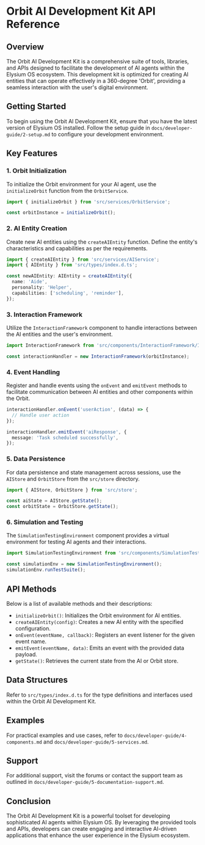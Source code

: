 # Orbit AI Development Kit API Reference

## Overview

The Orbit AI Development Kit is a comprehensive suite of tools, libraries, and APIs designed to facilitate the development of AI agents within the Elysium OS ecosystem. This development kit is optimized for creating AI entities that can operate effectively in a 360-degree 'Orbit', providing a seamless interaction with the user's digital environment.

## Getting Started

To begin using the Orbit AI Development Kit, ensure that you have the latest version of Elysium OS installed. Follow the setup guide in `docs/developer-guide/2-setup.md` to configure your development environment.

## Key Features

### 1. Orbit Initialization

To initialize the Orbit environment for your AI agent, use the `initializeOrbit` function from the `OrbitService`.

```typescript
import { initializeOrbit } from 'src/services/OrbitService';

const orbitInstance = initializeOrbit();
```

### 2. AI Entity Creation

Create new AI entities using the `createAIEntity` function. Define the entity's characteristics and capabilities as per the requirements.

```typescript
import { createAIEntity } from 'src/services/AIService';
import { AIEntity } from 'src/types/index.d.ts';

const newAIEntity: AIEntity = createAIEntity({
  name: 'Aide',
  personality: 'Helper',
  capabilities: ['scheduling', 'reminder'],
});
```

### 3. Interaction Framework

Utilize the `InteractionFramework` component to handle interactions between the AI entities and the user's environment.

```typescript
import InteractionFramework from 'src/components/InteractionFramework/InteractionFramework';

const interactionHandler = new InteractionFramework(orbitInstance);
```

### 4. Event Handling

Register and handle events using the `onEvent` and `emitEvent` methods to facilitate communication between AI entities and other components within the Orbit.

```typescript
interactionHandler.onEvent('userAction', (data) => {
  // Handle user action
});

interactionHandler.emitEvent('aiResponse', {
  message: 'Task scheduled successfully',
});
```

### 5. Data Persistence

For data persistence and state management across sessions, use the `AIStore` and `OrbitStore` from the `src/store` directory.

```typescript
import { AIStore, OrbitStore } from 'src/store';

const aiState = AIStore.getState();
const orbitState = OrbitStore.getState();
```

### 6. Simulation and Testing

The `SimulationTestingEnvironment` component provides a virtual environment for testing AI agents and their interactions.

```typescript
import SimulationTestingEnvironment from 'src/components/SimulationTestingEnvironment/SimulationTestingEnvironment';

const simulationEnv = new SimulationTestingEnvironment();
simulationEnv.runTestSuite();
```

## API Methods

Below is a list of available methods and their descriptions:

- `initializeOrbit()`: Initializes the Orbit environment for AI entities.
- `createAIEntity(config)`: Creates a new AI entity with the specified configuration.
- `onEvent(eventName, callback)`: Registers an event listener for the given event name.
- `emitEvent(eventName, data)`: Emits an event with the provided data payload.
- `getState()`: Retrieves the current state from the AI or Orbit store.

## Data Structures

Refer to `src/types/index.d.ts` for the type definitions and interfaces used within the Orbit AI Development Kit.

## Examples

For practical examples and use cases, refer to `docs/developer-guide/4-components.md` and `docs/developer-guide/5-services.md`.

## Support

For additional support, visit the forums or contact the support team as outlined in `docs/developer-guide/5-documentation-support.md`.

## Conclusion

The Orbit AI Development Kit is a powerful toolset for developing sophisticated AI agents within Elysium OS. By leveraging the provided tools and APIs, developers can create engaging and interactive AI-driven applications that enhance the user experience in the Elysium ecosystem.